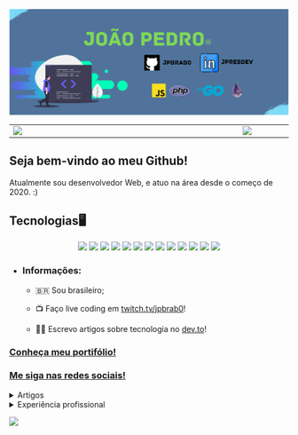 <img src="./images/banner-github.svg">
<center>
<table>
    <tr>
        <td><img width="400px" align="left" src="https://github-readme-stats.vercel.app/api/top-langs/?username=jpbrab0&hide=html&layout=compact&theme=buefy" /></td>
        <td><img width="495px" align="left" src="https://github-readme-stats.vercel.app/api?username=jpbrab0&theme=buefy"/></td>
    </tr>   
</table>
</center>

## Seja bem-vindo ao meu Github!

Atualmente sou desenvolvedor Web, e atuo na área desde o começo de 2020. :)

## Tecnologias🖥️
<p align="center">
    <img src="https://img.shields.io/badge/node.js%20-%2343853D.svg?&style=for-the-badge&logo=node.js&logoColor=white"/>
    <img src="https://img.shields.io/badge/javascript%20-%23323330.svg?&style=for-the-badge&logo=javascript&logoColor=%23F7DF1E"/>
    <img src="https://img.shields.io/badge/html5%20-%23E34F26.svg?&style=for-the-badge&logo=html5&logoColor=white"/>
    <img src="https://img.shields.io/badge/css3%20-%231572B6.svg?&style=for-the-badge&logo=css3&logoColor=white"/>
    <img src="https://img.shields.io/badge/elixir%20-%23000000.svg?&style=for-the-badge&logo=elixir&logoColor=D133FF"/>
    <img src="https://img.shields.io/badge/go-%2300ADD8.svg?&style=for-the-badge&logo=go&logoColor=white"/>
    <img src="https://img.shields.io/badge/python%20-%2314354C.svg?&style=for-the-badge&logo=python&logoColor=white"/>
    <img src="https://img.shields.io/badge/git%20-%23F05033.svg?&style=for-the-badge&logo=git&logoColor=white"/>
    <img src="https://img.shields.io/badge/github%20-%23121011.svg?&style=for-the-badge&logo=github&logoColor=white"/>
    <img src ="https://img.shields.io/badge/postgres-%23316192.svg?&style=for-the-badge&logo=postgresql&logoColor=white"/>
    <img src="https://img.shields.io/badge/jquery%20-%230769AD.svg?&style=for-the-badge&logo=jquery&logoColor=white"/>
    <img src="https://img.shields.io/badge/vercel%20-%23000000.svg?&style=for-the-badge&logo=vercel&logoColor=white"/>
    <img src="https://img.shields.io/badge/docker%20-%230db7ed.svg?&style=for-the-badge&logo=docker&logoColor=white"/>
</p>


* ### Informações:

    * 🇧🇷 Sou brasileiro;

    * 📺 Faço live coding em [twitch.tv/jpbrab0](https://twitch.tv/jpbrab0)!

    * 🧑‍🎓 Escrevo artigos sobre tecnologia no [dev.to](https://dev.to/jpbrab0/)!

### [Conheça meu portifólio!](https://jpres.dev)

### [Me siga nas redes sociais!](https://links.jpres.dev)

<details>
<summary>Artigos</summary>
    
[**O que é micro front-end?**](https://dev.to/jpbrab0/o-que-e-micro-front-end-4kci)
    
[Pattern Matching no Elixir](https://dev.to/jpbrab0/pattern-matching-no-elixir-1n08)
    
[Todo list com Vue.js](https://dev.to/jpbrab0/fazendo-uma-todo-list-com-vuejs-55p1)
    
[Primeiros passos com Nunjucks!](https://dev.to/jpbrab0/nunjucks-template-engine-1k30)    
</details>
<details>
<summary>Experiência profissional</summary>
    <table>
        <tr>
            <th>Empresa</th>
            <th>Cargo</th>
            <th>Tecnologias</th>
            <th>Tempo na empresa</th>
        </tr>
        <tr>
            <td>Dock</td>
            <td>Menor/Jovem Aprendiz</td>
            <td>Javascript/Typescript, React.js, Node.js, Sass, Graphql</td>
            <td>Outubro 2021 - Até o momento</td>
        </tr>
    </table>
</details>

![](https://komarev.com/ghpvc/?username=jpbrab0&color=blue&style=flat)
